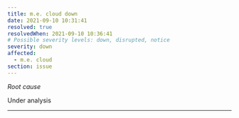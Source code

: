 ```yaml
---
title: m.e. cloud down
date: 2021-09-10 10:31:41
resolved: true
resolvedWhen: 2021-09-10 10:36:41
# Possible severity levels: down, disrupted, notice
severity: down
affected:
  - m.e. cloud
section: issue
---
```


*Root cause*

Under analysis

---


